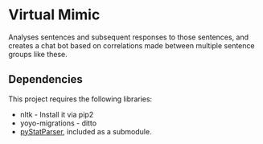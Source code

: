 # Virtual Mimic
Analyses sentences and subsequent responses to those sentences, and creates a chat bot based on correlations made between multiple sentence groups like these.

## Dependencies
This project requires the following libraries:
* nltk - Install it via pip2
* yoyo-migrations - ditto
* [pyStatParser](https://github.com/emilmont/pyStatParser), included as a submodule.
